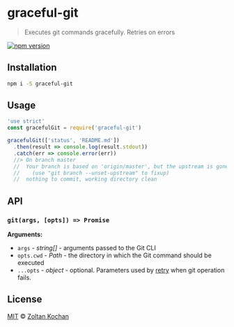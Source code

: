 # graceful-git

> Executes git commands gracefully. Retries on errors

<!--@shields('npm')-->
[![npm version](https://img.shields.io/npm/v/graceful-git.svg)](https://www.npmjs.com/package/graceful-git)
<!--/@-->

## Installation

```sh
npm i -S graceful-git
```

## Usage

<!--@example('./example.js')-->
```js
'use strict'
const gracefulGit = require('graceful-git')

gracefulGit(['status', 'README.md'])
  .then(result => console.log(result.stdout))
  .catch(err => console.error(err))
  //> On branch master
  //  Your branch is based on 'origin/master', but the upstream is gone.
  //    (use "git branch --unset-upstream" to fixup)
  //  nothing to commit, working directory clean
```
<!--/@-->

## API

### `git(args, [opts]) => Promise`

**Arguments:**

- `args` - _string\[]_ - arguments passed to the Git CLI
- `opts.cwd` - _Path_ - the directory in which the Git command should be executed
- `...opts` - _object_ - optional. Parameters used by [retry](https://www.npmjs.com/package/retry) when git operation fails.

## License

[MIT](./LICENSE) © [Zoltan Kochan](https://www.kochan.io)
